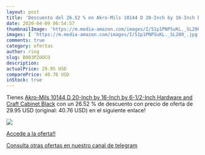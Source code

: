 ```yaml
---
layout: post
title: 'Descuento del 26.52 % en Akro-Mils 10144 D 20-Inch by 16-Inch by '
date: 2020-04-09 06:54:57
thumbnailImage: 'https://m.media-amazon.com/images/I/51p1PNPSuKL._SL200_.jpg'
images: [ 'https://m.media-amazon.com/images/I/51p1PNPSuKL._SL200_.jpg' ]
comments: true
category: ofertas
author: ring
slug: B003P2UOCO
description:
actualPrice: 29.95 USD
comparePrice: 40.76 USD
inStock: true
---
```


Tienes [Akro-Mils 10144 D 20-Inch by 16-Inch by 6-1/2-Inch Hardware and Craft Cabinet  Black](https://www.amazon.com/dp/B003P2UOCO/?tag=redken08-20) con un 26.52 % de descuento con precio de oferta de 29.95 USD (original: 40.76 USD) en el siguiente enlace!

[![](https://m.media-amazon.com/images/I/51p1PNPSuKL._SL200_.jpg)](https://www.amazon.com/dp/B003P2UOCO/?tag=redken08-20)

[Accede a la oferta!!](https://www.amazon.com/dp/B003P2UOCO/?tag=redken08-20)

[Consulta otras ofertas en nuestro canal de telegram](https://t.me/s/ofertas25)
